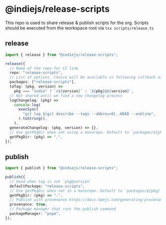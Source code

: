 # @indiejs/release-scripts

This repo is used to share release & publish scripts for the org. Scripts should be executed from the workspace root via `tsx scripts/release.ts`

## release

```ts
import { release } from "@indiejs/release-scripts";

release({
  // Name of the repo for CI link
  repo: "release-scripts",
  // List of options. Choice will be available in following callback as `pkg`
  packages: ["release-scripts"],
  toTag: (pkg, version) =>
    pkg === "indie" ? `v${version}` : `${pkg}@${version}`,
  // Not shared until we find a new changelog process
  logChangelog: (pkg) =>
    console.log(
      execSync(
        "git log $(git describe --tags --abbrev=0)..HEAD --oneline",
      ).toString(),
    ),
  generateChangelog: (pkg, version) => {},
  // Use getPkgDir when not using a monorepo. Default to `packages/${pkg}`
  getPkgDir: (pkg) => ".",
});
```

## publish

```ts
import { publish } from "@indiejs/release-scripts";

publish({
  // Used when tag is not `pkg@version`
  defaultPackage: "release-scripts",
  // Use getPkgDir when not in a monorepo. Default to `packages/${pkg}`
  getPkgDir: (pkg) => ".",
  // Publish with provenance https://docs.npmjs.com/generating-provenance-statements
  provenance: true,
  // Package manager that runs the publish command
  packageManager: "pnpm",
});
```

